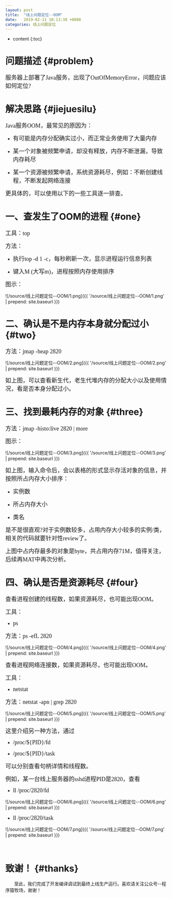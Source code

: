 ```yaml
---
layout: post
title:  "线上问题定位--OOM"
date:   2019-02-11 10:13:38 +0800
categories: 线上问题定位
---
```



* content
{:toc}

问题描述				{#problem}
=============================

<p><span style="font-family: 'Microsoft YaHei'; font-size: 18px;">服务器上部署了Java服务，出现了OutOfMemoryError，问题应该如何定位?</span></p>

解决思路				{#jiejuesilu}
=============================


<p><span style="font-family: 'Microsoft YaHei'; font-size: 18px;">Java服务OOM，最常见的原因为：</span></p>
<ul class="list-paddingleft-2">
<li>
<p><span style="font-family: 'Microsoft YaHei'; font-size: 18px;">有可能是内存分配确实过小，而正常业务使用了大量内存</span></p>
</li>
<li>
<p><span style="font-family: 'Microsoft YaHei'; font-size: 18px;">某一个对象被频繁申请，却没有释放，内存不断泄漏，导致内存耗尽</span></p>
</li>
<li>
<p><span style="font-family: 'Microsoft YaHei'; font-size: 18px;">某一个资源被频繁申请，系统资源耗尽，例如：不断创建线程，不断发起网络连接</span></p>
</li>
</ul>
<p><span style="font-family: 'Microsoft YaHei'; font-size: 18px;">更具体的，可以使用以下的一些工具逐一排查。</span></p>

一、查发生了OOM的进程				{#one}
=============================

<p><span style="font-family: 'Microsoft YaHei'; font-size: 18px;">工具：top</span></p>
<p><span style="font-family: 'Microsoft YaHei'; font-size: 18px;">方法：</span></p>
<ul class="list-paddingleft-2">
<li>
<p><span style="font-family: 'Microsoft YaHei'; font-size: 18px;">执行top -d 1&nbsp;-c，每秒刷新一次，显示进程运行信息列表</span></p>
</li>
<li>
<p><span style="font-family: 'Microsoft YaHei'; font-size: 18px;">键入M&nbsp;(大写m)，进程按照内存使用排序</span></p>
</li>
</ul>
<p><span style="font-family: 'Microsoft YaHei'; font-size: 18px;">图示：</span></p>

![/source/线上问题定位--OOM/1.png]({{ '/source/线上问题定位--OOM/1.png' | prepend: site.baseurl  }})

二、确认是不是内存本身就分配过小			{#two}
=============================

<p><span style="font-family: 'Microsoft YaHei'; font-size: 18px;">方法：jmap&nbsp;-heap&nbsp;2820</span></p>

![/source/线上问题定位--OOM/2.png]({{ '/source/线上问题定位--OOM/2.png' | prepend: site.baseurl  }})

<p><span style="font-family: 'Microsoft YaHei'; font-size: 18px;">如上图，可以查看新生代，老生代堆内存的分配大小以及使用情况，看是否本身分配过小。</span></p>


三、找到最耗内存的对象			{#three}
=============================

<p><span style="font-family: 'Microsoft YaHei'; font-size: 18px;">方法：jmap&nbsp;-histo:live&nbsp;2820&nbsp;|&nbsp;more&nbsp;</span></p>
<p><span style="font-family: 'Microsoft YaHei'; font-size: 18px;">图示：</span></p>

![/source/线上问题定位--OOM/3.png]({{ '/source/线上问题定位--OOM/3.png' | prepend: site.baseurl  }})

<p><span style="font-family: 'Microsoft YaHei'; font-size: 18px;">如上图，输入命令后，会以表格的形式显示存活对象的信息，并按照所占内存大小排序：</span></p>
<ul class="list-paddingleft-2">
<li>
<p><span style="font-family: 'Microsoft YaHei'; font-size: 18px;">实例数</span></p>
</li>
<li>
<p><span style="font-family: 'Microsoft YaHei'; font-size: 18px;">所占内存大小</span></p>
</li>
<li>
<p><span style="font-family: 'Microsoft YaHei'; font-size: 18px;">类名</span></p>
</li>
</ul>
<p><span style="font-family: 'Microsoft YaHei'; font-size: 18px;">是不是很直观?对于实例数较多，占用内存大小较多的实例/类，相关的代码就要针对性review了。</span></p>
<p><span style="font-family: 'Microsoft YaHei'; font-size: 18px;">上图中占内存最多的对象是byte，共占用内存71M，值得关注，后续再MAT中再次分析。</span></p>

四、确认是否是资源耗尽			{#four}
=============================

<p><span style="font-family: 'Microsoft YaHei'; font-size: 18px;">查看进程创建的线程数，如果资源耗尽，也可能出现OOM。</span></p>
<p><span style="font-family: 'Microsoft YaHei'; font-size: 18px;">工具：</span></p>
<ul class="list-paddingleft-2">
<li>
<p><span style="font-family: 'Microsoft YaHei'; font-size: 18px;">ps</span></p>
</li>
</ul>
<p><span style="font-family: 'Microsoft YaHei'; font-size: 18px;">方法：ps -efL 2820</span></p>

![/source/线上问题定位--OOM/4.png]({{ '/source/线上问题定位--OOM/4.png' | prepend: site.baseurl  }})

<p><span style="font-family: 'Microsoft YaHei'; font-size: 18px;">查看进程网络连接数，如果资源耗尽，也可能出现OOM。</span></p>
<p><span style="font-family: 'Microsoft YaHei'; font-size: 18px;">工具：</span></p>
<ul class="list-paddingleft-2">
<li>
<p><span style="font-family: 'Microsoft YaHei'; font-size: 18px;">netstat</span></p>
</li>
</ul>
<p><span style="font-family: 'Microsoft YaHei'; font-size: 18px;">方法：netstat -apn | grep 2820</span></p>

![/source/线上问题定位--OOM/5.png]({{ '/source/线上问题定位--OOM/5.png' | prepend: site.baseurl  }})

<p><span style="font-family: 'Microsoft YaHei'; font-size: 18px;">这里介绍另一种方法，通过</span></p>
<ul class="list-paddingleft-2">
<li>
<p><span style="font-family: 'Microsoft YaHei'; font-size: 18px;">/proc/${PID}/fd&nbsp;</span></p>
</li>
<li>
<p><span style="font-family: 'Microsoft YaHei'; font-size: 18px;">/proc/${PID}/task&nbsp;</span></p>
</li>
</ul>
<p><span style="font-family: 'Microsoft YaHei'; font-size: 18px;">可以分别查看句柄详情和线程数。</span></p>
<p><span style="font-family: 'Microsoft YaHei'; font-size: 18px;">例如，某一台线上服务器的sshd进程PID是2820，查看</span></p>
<ul class="list-paddingleft-2">
<li>
<p><span style="font-family: 'Microsoft YaHei'; font-size: 18px;">ll&nbsp;/proc/2820/fd&nbsp;</span></p>
</li>
</ul>

![/source/线上问题定位--OOM/6.png]({{ '/source/线上问题定位--OOM/6.png' | prepend: site.baseurl  }})

<ul class="list-paddingleft-2">
<li>
<p><span style="font-family: 'Microsoft YaHei'; font-size: 18px;">ll&nbsp;/proc/2820/task&nbsp;</span></p>
</li>
</ul>

![/source/线上问题定位--OOM/7.png]({{ '/source/线上问题定位--OOM/7.png' | prepend: site.baseurl  }})

<p><span style="font-family: 'Microsoft YaHei'; font-size: 18px;">&nbsp;</span></p>


致谢！             {#thanks}
===========================

<p>&nbsp; &nbsp; &nbsp; &nbsp;至此，我们完成了开发编译调试到最终上线生产运行。喜欢请关注公众号--程序猿牧场，谢谢！</p>
<p>&nbsp;<img src="https://img2020.cnblogs.com/blog/440176/202003/440176-20200316224639427-719739537.png" alt="" /></p>